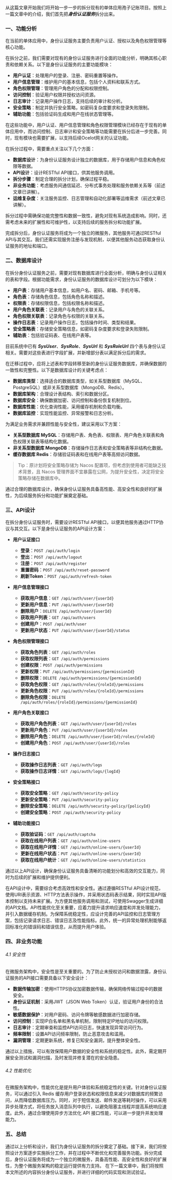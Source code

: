 从这篇文章开始我们将开始一步一步的拆分现有的单体应用孢子记账项目。按照上一篇文章中的介绍，我们首先把***身份认证服务***拆分出来。

### 一、功能分析
在当前的单体应用中，身份认证服务主要负责用户认证、授权以及角色权限管理等核心功能。

在拆分之前，我们需要对现有的身份认证服务进行全面的功能分析，明确其核心职责和依赖关系。以下是身份认证服务的主要功能模块：
- **用户认证**：处理用户的登录、注册、密码重置等操作。
- **用户信息管理**：维护用户的基本信息，包括个人资料和联系方式。
- **角色权限管理**：管理用户角色的分配和权限控制。
- **访问控制**：验证用户权限并授权访问资源。
- **日志审计**：记录用户操作日志，支持后续的审计和分析。
- **安全策略**：制定并执行安全策略，如密码复杂度要求和登录失败限制。
- **辅助功能**：包括验证码生成和用户在线状态管理等。

在这些功能中，用户认证、用户信息管理和角色权限管理模块已经存在于现有的单体应用中，而访问控制、日志审计和安全策略等功能需要在拆分后进一步完善。同时，现有模块也需要扩展，以支持后续Ocelot网关的认证功能。

在拆分过程中，需要重点关注以下几个方面：
- **数据库设计**：为身份认证服务设计独立的数据库，用于存储用户信息和角色权限等数据。
- **API设计**：设计RESTful API接口，供其他服务调用。
- **拆分步骤**：制定合理的拆分计划，确保过程平稳。
- **非业务功能**：考虑服务间通信延迟、分布式事务处理和服务依赖关系等（前述文章已讲解）。
- **运维复杂度**：关注服务监控、日志管理和自动化部署等运维需求（前述文章已讲解）。

拆分过程中需确保功能完整性和数据一致性，避免对现有系统造成影响。同时，还需考虑未来的扩展性和可维护性，以支持后续的服务拆分和功能扩展。

完成拆分后，身份认证服务将成为一个独立的微服务，其他服务可通过RESTful API与其交互。我们还需实现服务注册与发现机制，以便其他服务动态获取身份认证服务的地址和端口。

### 二、数据库设计

在拆分身份认证服务之前，需要对现有数据库进行全面分析，明确与身份认证相关的表和字段。根据功能需求，身份认证服务的数据库设计可划分为以下模块：

- **用户表**：存储用户基本信息，如用户名、密码、邮箱、手机号等。
- **角色表**：存储角色信息，包括角色名称和描述。
- **权限表**：存储权限信息，包括权限名称和描述。
- **用户角色关联表**：记录用户与角色的关联关系。
- **角色权限关联表**：记录角色与权限的关联关系。
- **操作日志表**：记录用户操作日志，包括操作时间、类型和结果。
- **安全策略表**：存储安全策略信息，如密码复杂度要求和登录失败限制。
- **辅助表**：包括验证码表、在线用户表等。

目前系统中已有 ***SysUser***、***SysRole***、***SysUrl*** 和 ***SysRoleUrl*** 四个表与身份认证相关。需要对这些表进行字段扩展，并新增部分表以满足拆分后的需求。

在迁移过程中，应将上述表和字段转移至新的身份认证服务数据库，并确保数据的一致性和完整性。以下是数据库设计的关键考虑点：

- **数据库类型**：选择适合的数据库类型，如关系型数据库（MySQL、PostgreSQL）或非关系型数据库（MongoDB、Redis）。
- **数据库架构**：合理设计表结构、索引和数据分区。
- **数据库安全**：确保数据加密、访问控制和备份恢复机制到位。
- **数据库性能**：优化查询性能，采用缓存机制和负载均衡。
- **数据库监控**：实现性能监控、异常报警和日志分析。

为满足业务需求并兼顾性能与安全性，建议采用以下方案：
- **关系型数据库 MySQL**：存储用户表、角色表、权限表、用户角色关联表和角色权限关联表等结构化数据。
- **非关系型数据库 MongoDB**：存储操作日志表和安全策略表等非结构化数据。
- **缓存数据库 Redis**：存储验证码表和在线用户表等高频访问数据。

> Tip：原计划将安全策略存储为 Nacos 配置项，但考虑到使用者可能缺乏技术背景，且 Nacos 管理界面不宜暴露在公网，为提升安全性，决定将安全策略存储在数据库中。

通过合理的数据库设计，确保身份认证服务具备高性能、高安全性和良好的扩展性，为后续服务拆分和功能扩展奠定基础。

### 三、API设计

在拆分身份认证服务时，需要设计RESTful API接口，以便其他服务通过HTTP协议与其交互。以下是身份认证服务的API设计方案：

- **用户认证接口**
    - **登录**：`POST /api/auth/login`
    - **登出**：`POST /api/auth/logout`
    - **注册**：`POST /api/auth/register`
    - **重置密码**：`POST /api/auth/reset-password`
    - **刷新Token**：`POST /api/auth/refresh-token`

- **用户信息管理接口**
    - **获取用户信息**：`GET /api/auth/user/{userId}`
    - **更新用户信息**：`PUT /api/auth/user/{userId}`
    - **删除用户**：`DELETE /api/auth/user/{userId}`
    - **获取用户列表**：`GET /api/auth/users`
    - **创建用户**：`POST /api/auth/user`
    - **更新用户状态**：`PUT /api/auth/user/{userId}/status`

- **角色权限管理接口**
    - **获取角色列表**：`GET /api/auth/roles`
    - **获取权限列表**：`GET /api/auth/permissions`
    - **创建权限**：`POST /api/auth/permissions`
    - **更新权限**：`PUT /api/auth/permissions/{permissionId}`
    - **删除权限**：`DELETE /api/auth/permissions/{permissionId}`
    - **获取角色权限**：`GET /api/auth/roles/{roleId}/permissions`
    - **更新角色权限**：`PUT /api/auth/roles/{roleId}/permissions`
    - **删除角色权限**：`DELETE /api/auth/roles/{roleId}/permissions/{permissionId}`

- **用户角色关联接口** 
    - **获取用户角色列表**：`GET /api/auth/user/{userId}/roles`
    - **更新用户角色**：`PUT /api/auth/user/{userId}/roles`
    - **删除用户角色**：`DELETE /api/auth/user/{userId}/roles/{roleId}`
    - **创建用户角色**：`POST /api/auth/user/{userId}/roles`

- **操作日志接口**
    - **获取操作日志列表**：`GET /api/auth/logs`
    - **获取操作日志详情**：`GET /api/auth/logs/{logId}`

- **安全策略接口**
    - **获取安全策略**：`GET /api/auth/security-policy`
    - **更新安全策略**：`PUT /api/auth/security-policy`
    - **删除安全策略**：`DELETE /api/auth/security-policy/{policyId}`
    - **创建安全策略**：`POST /api/auth/security-policy`

- **辅助功能接口**
    - **获取验证码**：`GET /api/auth/captcha`
    - **获取在线用户列表**：`GET /api/auth/online-users`
    - **获取在线用户详情**：`GET /api/auth/online-users/{userId}`
    - **更新在线用户状态**：`PUT /api/auth/online-users/{userId}`
    - **获取在线用户统计**：`GET /api/auth/online-users/statistics`

通过以上API设计，确保身份认证服务具备清晰的功能划分和高效的交互能力，同时为后续的扩展和维护提供便利。

在API设计中，需要综合考虑高效性和安全性。通过遵循RESTful API设计规范，使用URI表示资源、HTTP方法表示操作，并采用状态码表示结果，同时实现API版本控制以支持未来扩展。为方便其他服务调用和测试，可使用Swagger生成详细的API文档。API性能优化至关重要，应着力提升请求响应速度和并发处理能力，并引入数据缓存机制。为保障系统稳定性，应设计完善的API监控和日志管理方案，包括记录请求日志、错误日志及性能指标。此外，统一的异常处理机制能够返回标准化的错误码和错误信息，从而提升用户体验。

### 四、非业务功能
###### 4.1 安全性
在微服务架构中，安全性是至关重要的。为了防止未授权访问和数据泄露，身份认证服务的API接口需要具备以下安全设计：
- **数据传输加密**：使用HTTPS协议加密数据传输，确保网络传输过程中的数据安全。
- **身份认证机制**：采用JWT（JSON Web Token）认证，验证用户身份的合法性。
- **敏感数据保护**：对用户密码、访问令牌等敏感数据进行加密存储。
- **访问控制**：实现IP白名单和黑名单机制，限制特定IP地址的访问权限。
- **日志审计**：定期审查和监控API访问日志，快速发现异常访问行为。
- **频率限制**：设置API访问频率限制，防止恶意攻击和滥用。
- **漏洞管理**：定期更新系统，修复已知安全漏洞，提升整体安全性。

通过以上措施，可以有效保障用户数据的安全性和系统的稳定性。此外，需定期开展安全测试和漏洞扫描，及时发现并修复潜在的安全隐患。

###### 4.2 性能优化
在微服务架构中，性能优化是提升用户体验和系统稳定性的关键。针对身份认证服务，可以通过引入 Redis 缓存用户登录状态和权限信息来减少对数据库的频繁访问，从而降低数据库压力。同时，对于短信发送、邮件发送等耗时操作，可以采用异步处理方式，将任务放入消息队列中执行，以避免阻塞主线程并提高系统响应速度。此外，通过合理使用异步方法优化 API 接口性能，可以进一步提升并发处理能力。


### 五、总结
通过以上分析和设计，我们为身份认证服务的拆分奠定了基础。接下来，我们将按照设计方案逐步实施拆分工作，并在过程中不断优化和完善服务功能。拆分完成后，身份认证服务将成为一个独立的微服务，具备高性能、高安全性和良好的扩展性，为整个微服务架构的稳定运行提供有力支持。
在下一篇文章中，我们将按照本文所述的内容拆分身份认证服务，并进行详细的代码实现和测试验证。